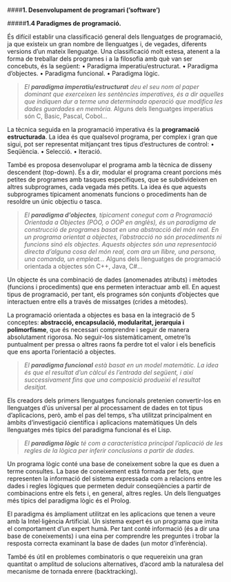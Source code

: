 ####**1. Desenvolupament de programari (’software’)**

#####**1.4 Paradigmes de programació.**

És difícil establir una classificació general dels llenguatges de programació, ja que existeix un gran nombre de llenguatges i, de vegades, diferents versions d’un mateix llenguatge.  Una classificació molt estesa, atenent a la forma de treballar dels programes i a la filosofia amb què van ser concebuts, és la següent: 
• Paradigma imperatiu/estructurat. 
• Paradigma d’objectes. 
• Paradigma funcional. 
• Paradigma lògic. 

>_El **paradigma imperatiu/estructurat** deu el seu nom al paper dominant que exerceixen les sentències imperatives, és a dir aquelles que indiquen dur a terme una determinada operació que modifica les dades guardades en memòria._
Alguns dels llenguatges imperatius són C, Basic, Pascal, Cobol... 

La tècnica seguida en la programació imperativa és la **programació estructurada**. La idea és que qualsevol programa, per complex i gran que sigui, pot ser representat mitjançant tres tipus d’estructures de control: 
• Seqüència. 
• Selecció. 
• Iteració. 

També es proposa desenvolupar el programa amb la tècnica de disseny descendent (top-down). És a dir, modular el programa creant porcions més petites de programes amb tasques específiques, que se subdivideixen en altres subprogrames, cada vegada més petits. La idea és que aquests subprogrames típicament anomenats funcions o procediments han de resoldre un únic objectiu o tasca.

>_El **paradigma d’objectes**, típicament conegut com a Programació Orientada a Objectes (POO, o OOP en anglès), és un paradigma de construcció de programes basat en una abstracció del món real. En un programa orientat a objectes, l’abstracció no són procediments ni funcions sinó els objectes. Aquests objectes són una representació directa d’alguna cosa del món real, com ara un llibre, una persona, una comanda, un empleat..._
Alguns dels llenguatges de programació orientada a objectes són C++, Java, C#... 

Un objecte és una combinació de dades (anomenades atributs) i mètodes (funcions i procediments) que ens permeten interactuar amb ell. En aquest tipus de programació, per tant, els programes són conjunts d’objectes que interactuen entre ells a través de missatges (crides a mètodes). 

La programació orientada a objectes es basa en la integració de 5 conceptes: **abstracció, encapsulació, modularitat, jerarquia i polimorfisme**, que és necessari comprendre i seguir de manera absolutament rigorosa. No seguir-los sistemàticament, ometre’ls puntualment per pressa o altres raons fa perdre tot el valor i els beneficis que ens aporta l’orientació a objectes.

>_El **paradigma funcional** està basat en un model matemàtic. La idea és que el resultat d’un càlcul és l’entrada del següent, i així successivament fins que una composició produeixi el resultat desitjat._

Els creadors dels primers llenguatges funcionals pretenien convertir-los en llenguatges d’ús universal per al processament de dades en tot tipus d’aplicacions, però, amb el pas del temps, s’ha utilitzat principalment en àmbits d’investigació científica i aplicacions matemàtiques
Un dels llenguatges més típics del paradigma funcional és el Lisp.

>_El **paradigma lògic** té com a característica principal l’aplicació de les regles de la lògica per inferir conclusions a partir de dades._ 

Un programa lògic conté una base de coneixement sobre la que es duen a terme consultes. La base de coneixement està formada per fets, que representen la informació del sistema expressada com a relacions entre les dades i regles lògiques que permeten deduir conseqüències a partir de combinacions entre els fets i, en general, altres regles. 
Un dels llenguatges més típics del paradigma lògic és el Prolog.

El paradigma és àmpliament utilitzat en les aplicacions que tenen a veure amb la Intel·ligència Artificial. Un sistema expert és un programa que imita el comportament d’un expert humà. Per tant conté informació (és a dir una base de coneixements) i una eina per comprendre les preguntes i trobar la resposta correcta examinant la base de dades (un motor d’inferència). 

També és útil en problemes combinatoris o que requereixin una gran quantitat o amplitud de solucions alternatives, d’acord amb la naturalesa del mecanisme de tornada enrere (backtracking).
